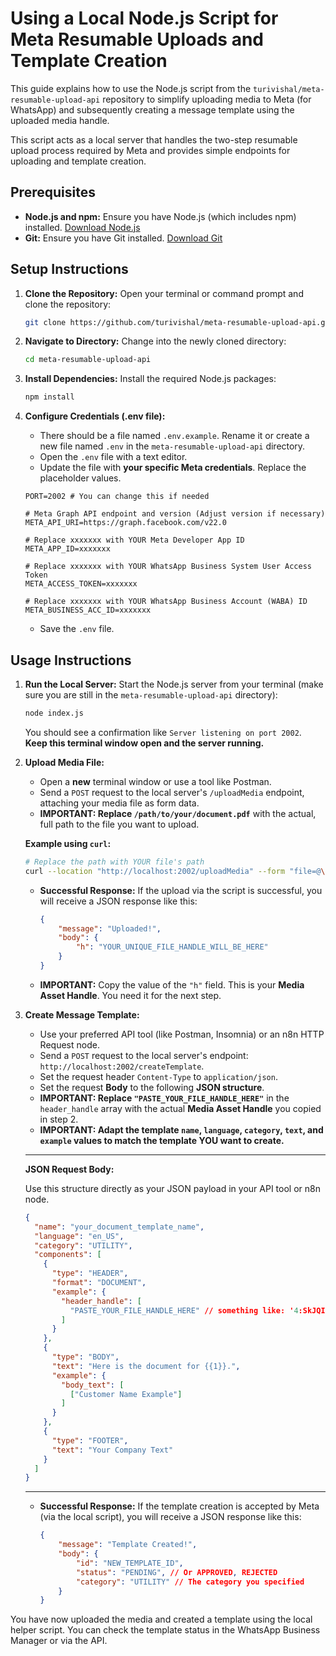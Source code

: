 # Using a Local Node.js Script for Meta Resumable Uploads and Template Creation

This guide explains how to use the Node.js script from the `turivishal/meta-resumable-upload-api` repository to simplify uploading media to Meta (for WhatsApp) and subsequently creating a message template using the uploaded media handle.

This script acts as a local server that handles the two-step resumable upload process required by Meta and provides simple endpoints for uploading and template creation.

## Prerequisites

*   **Node.js and npm:** Ensure you have Node.js (which includes npm) installed. [Download Node.js](https://nodejs.org/)
*   **Git:** Ensure you have Git installed. [Download Git](https://git-scm.com/)

## Setup Instructions

1.  **Clone the Repository:**
    Open your terminal or command prompt and clone the repository:
    ```bash
    git clone https://github.com/turivishal/meta-resumable-upload-api.git
    ```

2.  **Navigate to Directory:**
    Change into the newly cloned directory:
    ```bash
    cd meta-resumable-upload-api
    ```

3.  **Install Dependencies:**
    Install the required Node.js packages:
    ```bash
    npm install
    ```

4.  **Configure Credentials (.env file):**
    *   There should be a file named `.env.example`. Rename it or create a new file named `.env` in the `meta-resumable-upload-api` directory.
    *   Open the `.env` file with a text editor.
    *   Update the file with **your specific Meta credentials**. Replace the placeholder values.

    ```dotenv
    PORT=2002 # You can change this if needed

    # Meta Graph API endpoint and version (Adjust version if necessary)
    META_API_URI=https://graph.facebook.com/v22.0

    # Replace xxxxxxx with YOUR Meta Developer App ID
    META_APP_ID=xxxxxxx

    # Replace xxxxxxx with YOUR WhatsApp Business System User Access Token
    META_ACCESS_TOKEN=xxxxxxx

    # Replace xxxxxxx with YOUR WhatsApp Business Account (WABA) ID
    META_BUSINESS_ACC_ID=xxxxxxx
    ```
    *   Save the `.env` file.

## Usage Instructions

1.  **Run the Local Server:**
    Start the Node.js server from your terminal (make sure you are still in the `meta-resumable-upload-api` directory):
    ```bash
    node index.js
    ```
    You should see a confirmation like `Server listening on port 2002`. **Keep this terminal window open and the server running.**

2.  **Upload Media File:**
    *   Open a **new** terminal window or use a tool like Postman.
    *   Send a `POST` request to the local server's `/uploadMedia` endpoint, attaching your media file as form data.
    *   **IMPORTANT: Replace `/path/to/your/document.pdf`** with the actual, full path to the file you want to upload.

    **Example using `curl`:**
    ```bash
    # Replace the path with YOUR file's path
    curl --location "http://localhost:2002/uploadMedia" --form "file=@\"/path/to/your/document.pdf\""
    ```

    *   **Successful Response:** If the upload via the script is successful, you will receive a JSON response like this:
        ```json
        {
            "message": "Uploaded!",
            "body": {
                "h": "YOUR_UNIQUE_FILE_HANDLE_WILL_BE_HERE"
            }
        }
        ```
    *   **IMPORTANT:** Copy the value of the `"h"` field. This is your **Media Asset Handle**. You need it for the next step.

3.  **Create Message Template:**
    *   Use your preferred API tool (like Postman, Insomnia) or an n8n HTTP Request node.
    *   Send a `POST` request to the local server's endpoint: `http://localhost:2002/createTemplate`.
    *   Set the request header `Content-Type` to `application/json`.
    *   Set the request **Body** to the following **JSON structure**.
    *   **IMPORTANT: Replace `"PASTE_YOUR_FILE_HANDLE_HERE"`** in the `header_handle` array with the actual **Media Asset Handle** you copied in step 2.
    *   **IMPORTANT: Adapt the template `name`, `language`, `category`, `text`, and `example` values to match the template YOU want to create.**

    ---
    **JSON Request Body:**

    Use this structure directly as your JSON payload in your API tool or n8n node.

    ```json
    {
      "name": "your_document_template_name",
      "language": "en_US",
      "category": "UTILITY",
      "components": [
        {
          "type": "HEADER",
          "format": "DOCUMENT",
          "example": {
            "header_handle": [
              "PASTE_YOUR_FILE_HANDLE_HERE" // something like: '4:SkJQIEN....'
            ]
          }
        },
        {
          "type": "BODY",
          "text": "Here is the document for {{1}}.",
          "example": {
            "body_text": [
              ["Customer Name Example"]
            ]
          }
        },
        {
          "type": "FOOTER",
          "text": "Your Company Text"
        }
      ]
    }
    ```
    ---

    *   **Successful Response:** If the template creation is accepted by Meta (via the local script), you will receive a JSON response like this:
        ```json
        {
            "message": "Template Created!",
            "body": {
                "id": "NEW_TEMPLATE_ID",
                "status": "PENDING", // Or APPROVED, REJECTED
                "category": "UTILITY" // The category you specified
            }
        }
        ```

You have now uploaded the media and created a template using the local helper script. You can check the template status in the WhatsApp Business Manager or via the API.
